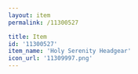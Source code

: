 ```yaml
---
layout: item
permalink: /11300527

title: Item
id: '11300527'
item_name: 'Holy Serenity Headgear'
icon_url: '11309997.png'
---
```

